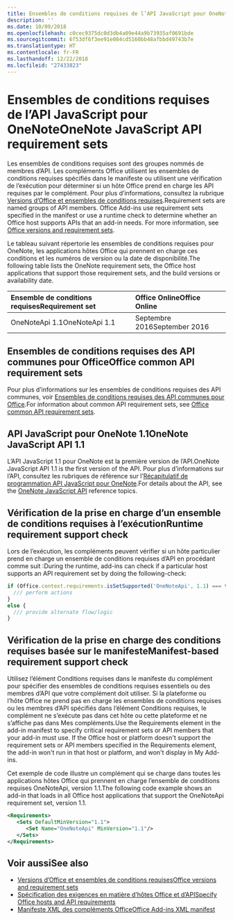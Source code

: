 ```yaml
---
title: Ensembles de conditions requises de l’API JavaScript pour OneNote
description: ''
ms.date: 10/09/2018
ms.openlocfilehash: c0cec9375dc0d3db4a09e44a9b73935af0691bde
ms.sourcegitcommit: 6f53df6f3ee91e084cd5160bb48afbbd49743b7e
ms.translationtype: HT
ms.contentlocale: fr-FR
ms.lasthandoff: 12/22/2018
ms.locfileid: "27433823"
---
```

# <a name="onenote-javascript-api-requirement-sets"></a><span data-ttu-id="fc7c8-102">Ensembles de conditions requises de l’API JavaScript pour OneNote</span><span class="sxs-lookup"><span data-stu-id="fc7c8-102">OneNote JavaScript API requirement sets</span></span>

<span data-ttu-id="fc7c8-p101">Les ensembles de conditions requises sont des groupes nommés de membres d’API. Les compléments Office utilisent les ensembles de conditions requises spécifiés dans le manifeste ou utilisent une vérification de l’exécution pour déterminer si un hôte Office prend en charge les API requises par le complément. Pour plus d’informations, consultez la rubrique [Versions d’Office et ensembles de conditions requises](https://docs.microsoft.com/office/dev/add-ins/develop/office-versions-and-requirement-sets).</span><span class="sxs-lookup"><span data-stu-id="fc7c8-p101">Requirement sets are named groups of API members. Office Add-ins use requirement sets specified in the manifest or use a runtime check to determine whether an Office host supports APIs that an add-in needs. For more information, see [Office versions and requirement sets](https://docs.microsoft.com/office/dev/add-ins/develop/office-versions-and-requirement-sets).</span></span>

<span data-ttu-id="fc7c8-106">Le tableau suivant répertorie les ensembles de conditions requises pour OneNote, les applications hôtes Office qui prennent en charge ces conditions et les numéros de version ou la date de disponibilité.</span><span class="sxs-lookup"><span data-stu-id="fc7c8-106">The following table lists the OneNote requirement sets, the Office host applications that support those requirement sets, and the build versions or availability date.</span></span>

|  <span data-ttu-id="fc7c8-107">Ensemble de conditions requises</span><span class="sxs-lookup"><span data-stu-id="fc7c8-107">Requirement set</span></span>  |  <span data-ttu-id="fc7c8-108">Office Online</span><span class="sxs-lookup"><span data-stu-id="fc7c8-108">Office Online</span></span> | 
|:-----|:-----|
| <span data-ttu-id="fc7c8-109">OneNoteApi 1.1</span><span class="sxs-lookup"><span data-stu-id="fc7c8-109">OneNoteApi 1.1</span></span>  | <span data-ttu-id="fc7c8-110">Septembre 2016</span><span class="sxs-lookup"><span data-stu-id="fc7c8-110">September 2016</span></span> |  

## <a name="office-common-api-requirement-sets"></a><span data-ttu-id="fc7c8-111">Ensembles de conditions requises des API communes pour Office</span><span class="sxs-lookup"><span data-stu-id="fc7c8-111">Office common API requirement sets</span></span>

<span data-ttu-id="fc7c8-112">Pour plus d’informations sur les ensembles de conditions requises des API communes, voir [Ensembles de conditions requises des API communes pour Office](office-add-in-requirement-sets.md).</span><span class="sxs-lookup"><span data-stu-id="fc7c8-112">For information about common API requirement sets, see [Office common API requirement sets](office-add-in-requirement-sets.md).</span></span>

## <a name="onenote-javascript-api-11"></a><span data-ttu-id="fc7c8-113">API JavaScript pour OneNote 1.1</span><span class="sxs-lookup"><span data-stu-id="fc7c8-113">OneNote JavaScript API 1.1</span></span> 

<span data-ttu-id="fc7c8-114">L’API JavaScript 1.1 pour OneNote est la première version de l’API.</span><span class="sxs-lookup"><span data-stu-id="fc7c8-114">OneNote JavaScript API 1.1 is the first version of the API.</span></span> <span data-ttu-id="fc7c8-115">Pour plus d’informations sur l’API, consultez les rubriques de référence sur l’[Récapitulatif de programmation API JavaScript pour OneNote](https://docs.microsoft.com/office/dev/add-ins/onenote/onenote-add-ins-programming-overview).</span><span class="sxs-lookup"><span data-stu-id="fc7c8-115">For details about the API, see the [OneNote JavaScript API](https://docs.microsoft.com/office/dev/add-ins/onenote/onenote-add-ins-programming-overview) reference topics.</span></span>

## <a name="runtime-requirement-support-check"></a><span data-ttu-id="fc7c8-116">Vérification de la prise en charge d’un ensemble de conditions requises à l’exécution</span><span class="sxs-lookup"><span data-stu-id="fc7c8-116">Runtime requirement support check</span></span>

<span data-ttu-id="fc7c8-117">Lors de l’exécution, les compléments peuvent vérifier si un hôte particulier prend en charge un ensemble de conditions requises d’API en procédant comme suit :</span><span class="sxs-lookup"><span data-stu-id="fc7c8-117">During the runtime, add-ins can check if a particular host supports an API requirement set by doing the following-check:</span></span> 

```js
if (Office.context.requirements.isSetSupported('OneNoteApi', 1.1) === true) {
  /// perform actions
}
else {
  /// provide alternate flow/logic
}
```

## <a name="manifest-based-requirement-support-check"></a><span data-ttu-id="fc7c8-118">Vérification de la prise en charge des conditions requises basée sur le manifeste</span><span class="sxs-lookup"><span data-stu-id="fc7c8-118">Manifest-based requirement support check</span></span>

<span data-ttu-id="fc7c8-p103">Utilisez l’élément Conditions requises dans le manifeste du complément pour spécifier des ensembles de conditions requises essentiels ou des membres d’API que votre complément doit utiliser. Si la plateforme ou l’hôte Office ne prend pas en charge les ensembles de conditions requises ou les membres d’API spécifiés dans l’élément Conditions requises, le complément ne s’exécute pas dans cet hôte ou cette plateforme et ne s’affiche pas dans Mes compléments.</span><span class="sxs-lookup"><span data-stu-id="fc7c8-p103">Use the Requirements element in the add-in manifest to specify critical requirement sets or API members that your add-in must use. If the Office host or platform doesn't support the requirement sets or API members specified in the Requirements element, the add-in won't run in that host or platform, and won't display in My Add-ins.</span></span>

<span data-ttu-id="fc7c8-121">Cet exemple de code illustre un complément qui se charge dans toutes les applications hôtes Office qui prennent en charge l’ensemble de conditions requises OneNoteApi, version 1.1.</span><span class="sxs-lookup"><span data-stu-id="fc7c8-121">The following code example shows an add-in that loads in all Office host applications that support the OneNoteApi requirement set, version 1.1.</span></span>

```xml
<Requirements>
   <Sets DefaultMinVersion="1.1">
      <Set Name="OneNoteApi" MinVersion="1.1"/>
   </Sets>
</Requirements>
```

## <a name="see-also"></a><span data-ttu-id="fc7c8-122">Voir aussi</span><span class="sxs-lookup"><span data-stu-id="fc7c8-122">See also</span></span>

- [<span data-ttu-id="fc7c8-123">Versions d’Office et ensembles de conditions requises</span><span class="sxs-lookup"><span data-stu-id="fc7c8-123">Office versions and requirement sets</span></span>](https://docs.microsoft.com/office/dev/add-ins/develop/office-versions-and-requirement-sets)
- [<span data-ttu-id="fc7c8-124">Spécification des exigences en matière d’hôtes Office et d’API</span><span class="sxs-lookup"><span data-stu-id="fc7c8-124">Specify Office hosts and API requirements</span></span>](https://docs.microsoft.com/office/dev/add-ins/develop/specify-office-hosts-and-api-requirements)
- [<span data-ttu-id="fc7c8-125">Manifeste XML des compléments Office</span><span class="sxs-lookup"><span data-stu-id="fc7c8-125">Office Add-ins XML manifest</span></span>](https://docs.microsoft.com/office/dev/add-ins/develop/add-in-manifests)
